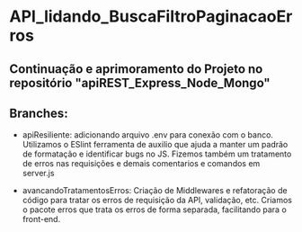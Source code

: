 # API_lidando_BuscaFiltroPaginacaoErros

## Continuação e aprimoramento do Projeto no repositório "apiREST_Express_Node_Mongo"

## Branches:

- apiResiliente: adicionando arquivo .env para conexão com o banco. Utilizamos o ESlint ferramenta de auxilio que ajuda a manter um padrão de formatação e identificar bugs no JS. Fizemos também um tratamento de erros nas requisições e demais comentarios e comandos em server.js

- avancandoTratamentosErros: Criação de Middlewares e refatoração de código para tratar os erros de requisição da API, validação, etc. Criamos o pacote erros que trata os erros de forma separada, facilitando para o front-end.